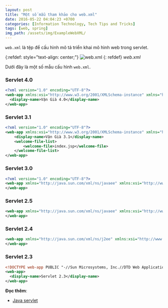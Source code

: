 ```yaml
---
layout: post
title: "Một số mẫu tham khảo cho web.xml"
date: 2016-05-22 04:04:23 +0700
categories: [Information Technology, Tech Tips and Tricks]
tags: [web, spring]
img_path: /assets/img/ExampleWebXML/
---
```


`web.xml` là tệp để cấu hình mô tả triển khai mô hình web trong servlet.

{:refdef: style="text-align: center;"}
![web.xml](web.xml-jsp-servlet.png)
{: refdef}
_web.xml_

Dưới đây là một số mẫu cấu hình `web.xml`.

### Servlet 4.0
```xml
<?xml version="1.0" encoding="UTF-8"?>
<web-app xmlns:xsi="http://www.w3.org/2001/XMLSchema-instance" xmlns="http://xmlns.jcp.org/xml/ns/javaee" xsi:schemaLocation="http://xmlns.jcp.org/xml/ns/javaee http://xmlns.jcp.org/xml/ns/javaee/web-app_4_0.xsd" id="WebApp_ID" version="4.0">
  <display-name>Vận Già 4.0</display-name>
</web-app>
```

### Servlet 3.1
```xml
<?xml version="1.0" encoding="UTF-8"?>
<web-app xmlns:xsi="http://www.w3.org/2001/XMLSchema-instance" xmlns="http://xmlns.jcp.org/xml/ns/javaee" xsi:schemaLocation="http://xmlns.jcp.org/xml/ns/javaee http://xmlns.jcp.org/xml/ns/javaee/web-app_3_1.xsd" id="WebApp_ID" version="3.1">
	<display-name>Vận Già 3.1</display-name>
	<welcome-file-list>
		<welcome-file>index.jsp</welcome-file>
	</welcome-file-list>
</web-app>
```

### Servlet 3.0
```xml
<?xml version="1.0" encoding="UTF-8"?>
<web-app xmlns="http://java.sun.com/xml/ns/javaee" xmlns:xsi="http://www.w3.org/2001/XMLSchema-instance" xsi:schemaLocation="http://java.sun.com/xml/ns/javaee http://java.sun.com/xml/ns/javaee/web-app_3_0.xsd" version="3.0">
</web-app>
```

### Servlet 2.5
```xml
<web-app xmlns="http://java.sun.com/xml/ns/javaee" xmlns:xsi="http://www.w3.org/2001/XMLSchema-instance" xsi:schemaLocation="http://java.sun.com/xml/ns/javaee http://java.sun.com/xml/ns/javaee/web-app_2_5.xsd" version="2.5">
</web-app>
```

### Servlet 2.4
```xml
<web-app xmlns="http://java.sun.com/xml/ns/j2ee" xmlns:xsi="http://www.w3.org/2001/XMLSchema-instance" xsi:schemaLocation="http://java.sun.com/xml/ns/j2ee http://java.sun.com/xml/ns/j2ee/web-app_2_4.xsd" version="2.4">
</web-app>
```

### Servlet 2.3
```xml
<!DOCTYPE web-app PUBLIC "-//Sun Microsystems, Inc.//DTD Web Application 2.3//EN" "http://java.sun.com/dtd/web-app_2_3.dtd" >
<web-app>
  <display-name>Servlet 2.3</display-name>
</web-app>
```

**Đọc thêm**:
- [Java servlet](https://en.wikipedia.org/wiki/Java_servlet)
